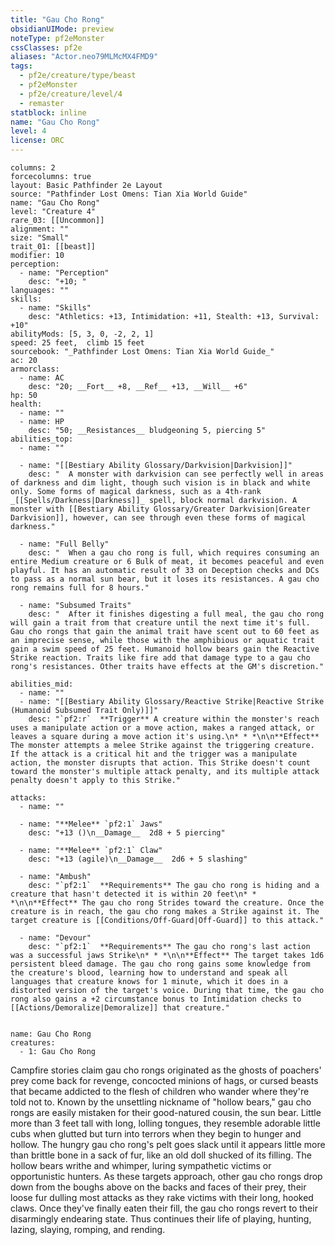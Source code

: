 ```yaml
---
title: "Gau Cho Rong"
obsidianUIMode: preview
noteType: pf2eMonster
cssClasses: pf2e
aliases: "Actor.neo79MLMcMX4FMD9" 
tags:
  - pf2e/creature/type/beast
  - pf2eMonster
  - pf2e/creature/level/4
  - remaster
statblock: inline
name: "Gau Cho Rong"
level: 4
license: ORC
---
```


```statblock
columns: 2
forcecolumns: true
layout: Basic Pathfinder 2e Layout
source: "Pathfinder Lost Omens: Tian Xia World Guide"
name: "Gau Cho Rong"
level: "Creature 4"
rare_03: [[Uncommon]]
alignment: ""
size: "Small"
trait_01: [[beast]]
modifier: 10
perception:
  - name: "Perception"
    desc: "+10; "
languages: ""
skills:
  - name: "Skills"
    desc: "Athletics: +13, Intimidation: +11, Stealth: +13, Survival: +10"
abilityMods: [5, 3, 0, -2, 2, 1]
speed: 25 feet,  climb 15 feet
sourcebook: "_Pathfinder Lost Omens: Tian Xia World Guide_"
ac: 20
armorclass:
  - name: AC
    desc: "20; __Fort__ +8, __Ref__ +13, __Will__ +6"
hp: 50
health:
  - name: ""
  - name: HP
    desc: "50; __Resistances__ bludgeoning 5, piercing 5"
abilities_top:
  - name: ""

  - name: "[[Bestiary Ability Glossary/Darkvision|Darkvision]]"
    desc: "  A monster with darkvision can see perfectly well in areas of darkness and dim light, though such vision is in black and white only. Some forms of magical darkness, such as a 4th-rank _[[Spells/Darkness|Darkness]]_ spell, block normal darkvision. A monster with [[Bestiary Ability Glossary/Greater Darkvision|Greater Darkvision]], however, can see through even these forms of magical darkness."

  - name: "Full Belly"
    desc: "  When a gau cho rong is full, which requires consuming an entire Medium creature or 6 Bulk of meat, it becomes peaceful and even playful. It has an automatic result of 33 on Deception checks and DCs to pass as a normal sun bear, but it loses its resistances. A gau cho rong remains full for 8 hours."

  - name: "Subsumed Traits"
    desc: "  After it finishes digesting a full meal, the gau cho rong will gain a trait from that creature until the next time it's full. Gau cho rongs that gain the animal trait have scent out to 60 feet as an imprecise sense, while those with the amphibious or aquatic trait gain a swim speed of 25 feet. Humanoid hollow bears gain the Reactive Strike reaction. Traits like fire add that damage type to a gau cho rong's resistances. Other traits have effects at the GM's discretion."

abilities_mid:
  - name: ""
  - name: "[[Bestiary Ability Glossary/Reactive Strike|Reactive Strike (Humanoid Subsumed Trait Only)]]"
    desc: "`pf2:r`  **Trigger** A creature within the monster's reach uses a manipulate action or a move action, makes a ranged attack, or leaves a square during a move action it's using.\n* * *\n\n**Effect** The monster attempts a melee Strike against the triggering creature. If the attack is a critical hit and the trigger was a manipulate action, the monster disrupts that action. This Strike doesn't count toward the monster's multiple attack penalty, and its multiple attack penalty doesn't apply to this Strike."

attacks:
  - name: ""

  - name: "**Melee** `pf2:1` Jaws"
    desc: "+13 ()\n__Damage__  2d8 + 5 piercing"

  - name: "**Melee** `pf2:1` Claw"
    desc: "+13 (agile)\n__Damage__  2d6 + 5 slashing"

  - name: "Ambush"
    desc: "`pf2:1`  **Requirements** The gau cho rong is hiding and a creature that hasn't detected it is within 20 feet\n* * *\n\n**Effect** The gau cho rong Strides toward the creature. Once the creature is in reach, the gau cho rong makes a Strike against it. The target creature is [[Conditions/Off-Guard|Off-Guard]] to this attack."

  - name: "Devour"
    desc: "`pf2:1`  **Requirements** The gau cho rong's last action was a successful jaws Strike\n* * *\n\n**Effect** The target takes 1d6 persistent bleed damage. The gau cho rong gains some knowledge from the creature's blood, learning how to understand and speak all languages that creature knows for 1 minute, which it does in a distorted version of the target's voice. During that time, the gau cho rong also gains a +2 circumstance bonus to Intimidation checks to [[Actions/Demoralize|Demoralize]] that creature."
 
```

```encounter-table
name: Gau Cho Rong
creatures:
  - 1: Gau Cho Rong
```



Campfire stories claim gau cho rongs originated as the ghosts of poachers' prey come back for revenge, concocted minions of hags, or cursed beasts that became addicted to the flesh of children who wander where they're told not to. Known by the unsettling nickname of "hollow bears," gau cho rongs are easily mistaken for their good-natured cousin, the sun bear. Little more than 3 feet tall with long, lolling tongues, they resemble adorable little cubs when glutted but turn into terrors when they begin to hunger and hollow. The hungry gau cho rong's pelt goes slack until it appears little more than brittle bone in a sack of fur, like an old doll shucked of its filling. The hollow bears writhe and whimper, luring sympathetic victims or opportunistic hunters. As these targets approach, other gau cho rongs drop down from the boughs above on the backs and faces of their prey, their loose fur dulling most attacks as they rake victims with their long, hooked claws. Once they've finally eaten their fill, the gau cho rongs revert to their disarmingly endearing state. Thus continues their life of playing, hunting, lazing, slaying, romping, and rending.
